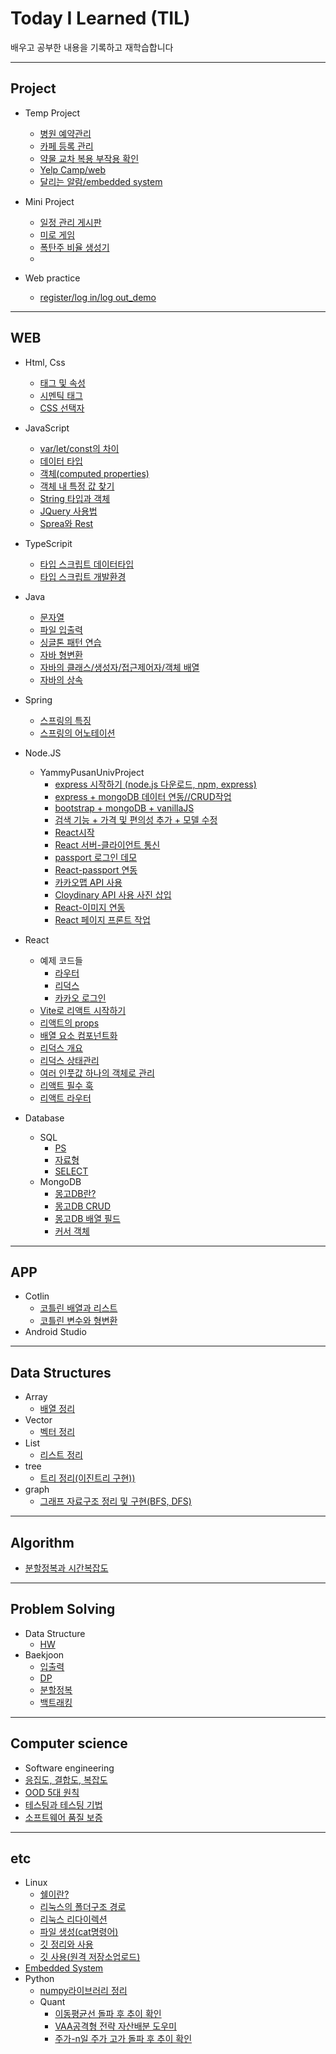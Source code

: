 # Today I Learned (TIL)
 배우고 공부한 내용을 기록하고 재학습합니다

--------------------
## Project
  + Temp Project
      + [병원 예약관리](https://github.com/fkthfvk112/hospital_reservation)
      + [카페 등록 관리](https://github.com/fkthfvk112/YammyPusanUniv)
      + [약물 교차 복용 부작용 확인](https://github.com/fkthfvk112/DDI_WEB)
      + [Yelp Camp/web](https://github.com/fkthfvk112/YelpCamp/tree/main)
      + [달리는 알람/embedded system](https://github.com/fkthfvk112/embedded_system/tree/main/TempProject)

  + Mini Project
    + [일정 관리 게시판](https://github.com/fkthfvk112/jspBbsCal)
    + [미로 게임](https://github.com/fkthfvk112/mazeGame)
    + [폭탄주 비율 생성기](https://github.com/fkthfvk112/randomCocktatilMaker)
    +     
  + Web practice
    + [register/log in/log out_demo](https://github.com/fkthfvk112/WEB_Practice/tree/main/hashPractice)
---------------------
## WEB
+ Html, Css
  + [태그 및 속성](https://doompa.tistory.com/170)
  + [시멘틱 태그](https://doompa.tistory.com/363)
  + [CSS 선택자](https://doompa.tistory.com/365)
+ JavaScript
  + [var/let/const의 차이](https://doompa.tistory.com/288)
  + [데이터 타입](https://doompa.tistory.com/290)
  + [객체(computed properties)](https://doompa.tistory.com/291)
  + [객체 내 특정 값 찾기](https://doompa.tistory.com/310)
  + [String 타입과 객체](https://doompa.tistory.com/364)
  + [JQuery 사용법](https://doompa.tistory.com/366)
  + [Sprea와 Rest](https://doompa.tistory.com/367)
+ TypeScripit
  + [타입 스크립트 데이터타입](https://jinseong134.notion.site/6d89d6ab17ae4c9db9bed8fa4e6424ca)
  + [타입 스크립트 개발환경](https://jinseong134.notion.site/05c724dac82f42c0947780ba663c271d)
+ Java
  + [문자열](https://doompa.tistory.com/371)
  + [파일 입출력](https://jinseong134.notion.site/41ff9bec951c4150909086294e720de2)
  + [싱글톤 패턴 연습](https://github.com/fkthfvk112/AccountBook)
  + [자바 형변환](https://doompa.tistory.com/374)
  + [자바의 클래스/생성자/접근제어자/객체 배열](https://doompa.tistory.com/376)
  + [자바의 상속](https://doompa.tistory.com/377)
+ Spring
  + [스프링의 특징](https://doompa.tistory.com/387)
  + [스프링의 어노테이션](https://doompa.tistory.com/388)
+ Node.JS
  + YammyPusanUnivProject
    + [express 시작하기 (node.js 다운로드, npm, express)](https://doompa.tistory.com/308)
    + [express + mongoDB 데이터 연동//CRUD작업](https://doompa.tistory.com/309)
    + [bootstrap + mongoDB + vanillaJS](https://doompa.tistory.com/325)
    + [검색 기능 + 가격 및 편의성 추가 + 모델 수정](https://doompa.tistory.com/332)
    + [React시작](https://doompa.tistory.com/334)
    + [React 서버-클라이언트 통신](https://doompa.tistory.com/335)
    + [passport 로그인 데모](https://doompa.tistory.com/339)
    + [React-passport 연동](https://doompa.tistory.com/345)
    + [카카오맵 API 사용](https://doompa.tistory.com/349)
    + [Cloydinary API 사용 사진 삽입](https://doompa.tistory.com/352)
    + [React-이미지 연동](https://doompa.tistory.com/357)
    + [React 페이지 프론트 작업](https://doompa.tistory.com/359)
    
 + React
   + 예제 코드들
     +  [라우터](https://github.com/fkthfvk112/react_practice/tree/main/router_practice)
     +  [리덕스](https://github.com/fkthfvk112/react_practice/tree/main/redux-practice)
     +  [카카오 로그인](https://github.com/fkthfvk112/react_practice/tree/main/kakao-login-react)
   + [Vite로 리액트 시작하기](https://doompa.tistory.com/368)
   + [리액트의 props](https://doompa.tistory.com/369)
   + [배열 요소 컴포넌트화](https://doompa.tistory.com/370)
   + [리덕스 개요](https://doompa.tistory.com/400)
   + [리덕스 상태관리](https://doompa.tistory.com/395)
   + [여러 인풋값 하나의 객체로 관리](https://doompa.tistory.com/399)
   + [리액트 필수 훅](https://doompa.tistory.com/manage/posts/)
   + [리액트 라우터](https://doompa.tistory.com/402)
 + Database
   + SQL
     + [PS](https://jinseong134.notion.site/3dcf38830aec454f911085fa16728100) 
     + [자료형](https://jinseong134.notion.site/SQL-77eb4f35607c4a3abb72744dcb0c79d7)
     + [SELECT](https://jinseong134.notion.site/SELECT-e1c29ba1a0ba42be802c92185b65acec)
   + MongoDB
     + [몽고DB란?](https://doompa.tistory.com/360)
     + [몽고DB CRUD](https://doompa.tistory.com/361?category=1104031)
     + [몽고DB 배열 필드](https://doompa.tistory.com/362)
     + [커서 객체](https://jinseong134.notion.site/0fa99f77e95f466eb3b07fd102678e39)
---------------------
## APP
+ Cotlin
  + [코틀린 배열과 리스트](https://doompa.tistory.com/267?category=1018988)
  + [코틀린 변수와 형변환](https://doompa.tistory.com/266)
+ Android Studio

------------------------
## Data Structures
+ Array
  + [배열 정리](https://doompa.tistory.com/283?category=979915)
+ Vector
  + [벡터 정리](https://doompa.tistory.com/286?category=979915)
+ List
  + [리스트 정리](https://doompa.tistory.com/287)
+ tree
  + [트리 정리(이진트리 구현))](https://doompa.tistory.com/293)
+ graph
  + [그래프 자료구조 정리 및 구현(BFS, DFS)](https://doompa.tistory.com/296)
------------------------
## Algorithm 
 + [분할정복과 시간복잡도](https://doompa.tistory.com/358)
------------------------
## Problem Solving
+ Data Structure
  + [HW](https://github.com/fkthfvk112/C-_hw)
+ Baekjoon
  + [입출력](https://github.com/fkthfvk112/BJ_ps/tree/main/%EC%9E%85%EC%B6%9C%EB%A0%A5)
  + [DP](https://github.com/fkthfvk112/BJ_ps/tree/main/DP)
  + [분할정복](https://github.com/fkthfvk112/BJ_ps/tree/main/divide_conquer)
  + [백트래킹](https://github.com/fkthfvk112/BJ_ps/tree/main/backTracking)
-----------------------
## Computer science
+  Software engineering
  + [응집도, 결합도, 복잡도](https://doompa.tistory.com/302)
  + [OOD 5대 원칙](https://doompa.tistory.com/303)
  + [테스팅과 테스팅 기법](https://doompa.tistory.com/297)
  + [소프트웨어 품질 보증](https://doompa.tistory.com/304)
-----------------------
## etc
+ Linux
  + [쉘이란?](https://doompa.tistory.com/259)
  + [리눅스의 폴더구조 경로](https://doompa.tistory.com/261)
  + [리눅스 리다이렉션](https://doompa.tistory.com/258)
  + [파일 생성(cat명령어)](https://doompa.tistory.com/260)
  + [깃 정리와 사용](https://doompa.tistory.com/269)
  + [깃 사용(원격 저장소업로드)](https://doompa.tistory.com/292)
+ [Embedded System](https://github.com/fkthfvk112/embedded_system)
+ Python
  + [numpy라이브러리 정리](https://doompa.tistory.com/312)
  + Quant
    + [이동평균선 돌파 후 추이 확인](https://github.com/fkthfvk112/quant/tree/main/%EC%9D%B4%ED%8F%89%EC%84%A0%2C%20%EA%B1%B0%EB%9E%98%EB%9F%89%20%EB%8F%8C%ED%8C%8C%20%ED%9B%84%20%EC%B6%94%EC%9D%B4)
    + [VAA공격형 전략 자산배분 도우미](https://github.com/fkthfvk112/quant/tree/main/VAA%EA%B3%B5%EA%B2%A9%ED%98%95%EC%A0%84%EB%9E%B5)
    + [주가-n일 주가 고가 돌파 후 추이 확인](https://github.com/fkthfvk112/quant/tree/main/n%EC%9D%BC_%EA%B3%A0%EA%B0%80%EB%8F%8C%ED%8C%8C)
